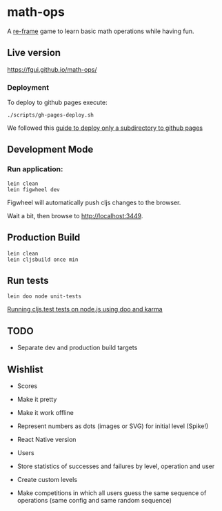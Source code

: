 # math-ops

A [re-frame](https://github.com/Day8/re-frame) game
to learn basic math operations while having fun.

## Live version

https://fgui.github.io/math-ops/

### Deployment

To deploy to github pages execute:

```
./scripts/gh-pages-deploy.sh
```

We followed this [guide to deploy only a subdirectory to github pages](https://gist.github.com/cobyism/4730490)

## Development Mode

### Run application:

```
lein clean
lein figwheel dev
```

Figwheel will automatically push cljs changes to the browser.

Wait a bit, then browse to [http://localhost:3449](http://localhost:3449).

## Production Build

```
lein clean
lein cljsbuild once min
```

## Run tests

```
lein doo node unit-tests
```
[Running cljs.test tests on node.js using doo and karma](http://garajeando.blogspot.com.es/2016/04/running-cljstest-tests-on-nodejs-using.html)

## TODO

- Separate dev and production build targets

## Wishlist

- Scores

- Make it pretty

- Make it work offline

- Represent numbers as dots (images or SVG) for initial level (Spike!)

- React Native version

- Users

- Store statistics of successes and failures by level, operation and user

- Create custom levels

- Make competitions in which all users guess the same sequence of operations
(same config and same random sequence)

